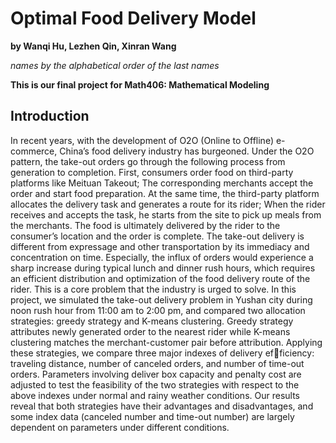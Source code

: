 # Optimal Food Delivery Model
**by Wanqi Hu, Lezhen Qin, Xinran Wang**

*names by the alphabetical order of the last names*

**This is our final project for Math406: Mathematical Modeling**

## Introduction
In recent years, with the development of O2O (Online to Offline) e-commerce, China’s food delivery industry has burgeoned. Under the O2O pattern, the take-out orders go through the following process from generation to completion. First, consumers order food on third-party platforms like Meituan Takeout; The corresponding merchants accept the order and start food preparation. At the same time, the third-party platform allocates the delivery task and generates a route for its rider; When the rider receives and accepts the task, he starts from the site to pick up meals from the merchants. The food is ultimately delivered by the rider to the consumer’s location and the order is complete. The take-out delivery is different from expressage and other transportation by its immediacy and concentration on time. Especially, the influx of orders would experience a sharp increase during typical lunch and dinner rush hours, which requires an efficient distribution and optimization of the food delivery route of the rider. This is a core problem that the industry is urged to solve. In this project, we simulated the take-out delivery problem in Yushan city during noon rush hour from 11:00 am to 2:00 pm, and compared two allocation strategies: greedy strategy and K-means clustering. Greedy strategy attributes newly generated order to the nearest rider while K-means clustering matches the merchant-customer pair before attribution. Applying these strategies, we compare three major indexes of delivery efficiency: traveling distance, number of canceled orders, and number of time-out orders. Parameters involving deliver box capacity and penalty cost are adjusted to test the feasibility of the two strategies with respect to the above indexes under normal and rainy weather conditions. Our results reveal that both strategies have their advantages and disadvantages, and some index data (canceled number and time-out number) are largely dependent on parameters under different conditions.

## 
